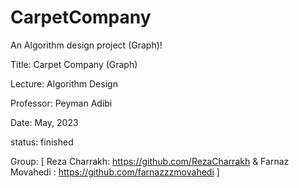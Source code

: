 # CarpetCompany
An Algorithm design project (Graph)!

Title: Carpet Company (Graph)

Lecture: Algorithm Design

Professor: Peyman Adibi

Date: May, 2023

status: finished

Group: [
Reza Charrakh: https://github.com/RezaCharrakh & 
Farnaz Movahedi : https://github.com/farnazzzmovahedi
]
